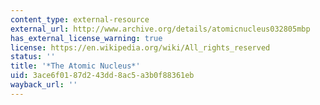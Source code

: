 ```yaml
---
content_type: external-resource
external_url: http://www.archive.org/details/atomicnucleus032805mbp
has_external_license_warning: true
license: https://en.wikipedia.org/wiki/All_rights_reserved
status: ''
title: '*The Atomic Nucleus*'
uid: 3ace6f01-87d2-43dd-8ac5-a3b0f88361eb
wayback_url: ''
---
```

